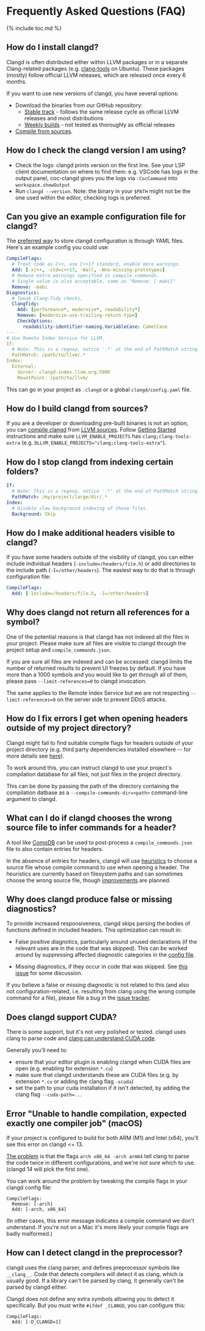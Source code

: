 # Frequently Asked Questions (FAQ)

{% include toc.md %}

## How do I install clangd?

Clangd is often distributed either within LLVM packages or in a separate
Clang-related packages (e.g.
[clang-tools](https://packages.ubuntu.com/search?keywords=clang-tools) on
Ubuntu). These packages (mostly) follow official LLVM releases, which are
released once every 6 months.

If you want to use new versions of clangd, you have several options:

- Download the binaries from our GitHub repository:
  - [Stable track](https://github.com/clangd/clangd/releases/latest) - follows
    the same release cycle as official LLVM releases and most distributions
  - [Weekly builds](https://github.com/clangd/clangd/releases) - not tested as
    thoroughly as official releases
- [Compile from sources](#how-do-i-build-clangd-from-sources).

## How do I check the clangd version I am using?

- Check the logs: clangd prints version on the first line. See your LSP client
  documentation on where to find them: e.g. VSCode has logs in the output panel,
  coc-clangd gives you the logs via `:CocCommand` into `workspace.showOutput`
- Run `clangd --version`. Note: the binary in your `$PATH` might not be the one
  used within the editor, checking logs is preferred.

## Can you give an example configuration file for clangd?

The [preferred way](https://clangd.llvm.org/config) to store clangd
configuration is through YAML files. Here's an example config you could use:

```yaml
CompileFlags:
  # Treat code as C++, use C++17 standard, enable more warnings.
  Add: [-xc++, -std=c++17, -Wall, -Wno-missing-prototypes]
  # Remove extra warnings specified in compile commands.
  # Single value is also acceptable, same as "Remove: [-mabi]"
  Remove: -mabi
Diagnostics:
  # Tweak Clang-Tidy checks.
  ClangTidy:
    Add: [performance*, modernize*, readability*]
    Remove: [modernize-use-trailing-return-type]
    CheckOptions:
      readability-identifier-naming.VariableCase: CamelCase
---
# Use Remote Index Service for LLVM.
If:
  # Note: This is a regexp, notice '.*' at the end of PathMatch string.
  PathMatch: /path/to/llvm/.*
Index:
  External:
    Server: clangd-index.llvm.org:5900
    MountPoint: /path/to/llvm/
```

This can go in your project as `.clangd` or a global `clangd/config.yaml` file.

## How do I build clangd from sources?

If you are a developer or downloading pre-built binaries is not an option, you
can [compile
clangd](https://github.com/llvm/llvm-project/blob/main/clang-tools-extra/clangd/README.md#building-and-testing-clangd)
from [LLVM
sources](https://github.com/llvm/llvm-project/tree/main/clang-tools-extra/clangd).
Follow [Getting
Started](https://llvm.org/docs/GettingStarted.html#getting-the-source-code-and-building-llvm)
instructions and make sure `LLVM_ENABLE_PROJECTS` has `clang;clang-tools-extra`
(e.g. `DLLVM_ENABLE_PROJECTS="clang;clang-tools-extra"`).

## How do I stop clangd from indexing certain folders?

```yaml
If:
  # Note: This is a regexp, notice '.*' at the end of PathMatch string.
  PathMatch: /my/project/large/dir/.*
Index:
  # Disable slow background indexing of these files.
  Background: Skip
```

## How do I make additional headers visible to clangd?

If you have some headers outside of the visibility of clangd, you can either
include individual headers (`-include=/headers/file.h`) or add
directories to the include path (`-I=/other/headers`). The easiest way to do
that is through configuration file:

```yaml
CompileFlags:
  Add: [-include=/headers/file.h, -I=/other/headers]
```

## Why does clangd not return all references for a symbol?

One of the potential reasons is that clangd has not indexed all the files in
your project. Please make sure all files are visible to clangd through the
project setup and `compile_commands.json`.

If you are sure all files are indexed and can be accessed: clangd limits the
number of returned results to prevent UI freezes by default.  If you have more
than a 1000 symbols and you would like to get through all of them, please pass
`--limit-references=0` to clangd invocation.

The same applies to the Remote Index Service but we are not respecting
`--limit-references=0` on the server side to prevent DDoS attacks.

## How do I fix errors I get when opening headers outside of my project directory?

Clangd might fail to find suitable compile flags for headers outside of your 
project directory (e.g. third party dependencies installed elsewhere -- for more 
details see [here](https://clangd.llvm.org/design/compile-commands#headers-outside-the-project-directory)).

To work around this, you can instruct clangd to use your project's compilation
database for all files, not just files in the project directory.

This can be done by passing the path of the directory containing the compilation
datbase as a `--compile-commands-dir=<path>` command-line argument to clangd.

## What can I do if clangd chooses the wrong source file to infer commands for a header?

A tool like
[CompDB](https://github.com/Sarcasm/compdb#generate-a-compilation-database-with-header-files)
can be used to post-process a `compile_commands.json` file to also contain
entries for headers.

In the absence of entries for headers, clangd will use 
[heuristics](https://clangd.llvm.org/design/compile-commands#commands-for-header-files)
to choose a source file whose compile command to use when opening a header.
The heuristics are currently based on filesystem paths and can sometimes
choose the wrong source file, though 
[improvements](https://github.com/clangd/clangd/issues/123) are planned.

## Why does clangd produce false or missing diagnostics?

To provide increased responsiveness, clangd skips parsing the bodies of
functions defined in included headers. This optimization can result in:

- False positive diagnotics, particularly around unused declarations
  (if the relevant uses are in the code that was skipped). This can be
  worked around by suppressing affected diagnostic categories in the
  [config file](https://clangd.llvm.org/config.html#suppress).

- Missing diagnostics, if they occur in code that was skipped. See
  [this issue](https://github.com/clangd/clangd/issues/137) for some
  discussion.

If you believe a false or missing diagnostic is not related to this (and
also not configuration-related, i.e. resulting from clang using the wrong
compile command for a file), please file a bug in the
[issue tracker](https://github.com/clangd/clangd/issues).

## Does clangd support CUDA?

There is some support, but it's not very polished or tested.
clangd uses clang to parse code and [clang can understand CUDA code](https://llvm.org/docs/CompileCudaWithLLVM.html).

Generally you'll need to:
 - ensure that your editor plugin is enabling clangd when CUDA files are open (e.g. enabling for extension `*.cu`)
 - make sure that clangd understands these are CUDA files (e.g. by extension `*.cu` or adding the clang flag `-xcuda`)
 - set the path to your cuda installation if it isn't detected, by adding the clang flag `--cuda-path=...`

## Error "Unable to handle compilation, expected exactly one compiler job" (macOS)

If your project is configured to build for both ARM (M1) and Intel (x64), you'll see this error
on clangd <= 13.

[The problem](https://github.com/clangd/clangd/issues/827) 
is that the flags `arch x86_64 -arch arm64` tell clang to parse the code twice in
different configurations, and we're not sure which to use. (clangd 14 will pick the first one).

You can work around the problem by tweaking the compile flags in your clangd config file:

```
CompileFlags:
  Remove: [-arch]
  Add: [-arch, x86_64]
```

(In other cases, this error message indicates a compile command we don't understand.
If you're not on a Mac it's more likely your compile flags are badly malformed.)

## How can I detect clangd in the preprocessor?

clangd uses the clang parser, and defines preprocessor symbols like `__clang__`.
Code that detects compilers will detect it as clang, which is usually good.
If a library can't be parsed by clang, it generally can't be parsed by clangd either.

Clangd does not define any extra symbols allowing you to detect it specifically.
But you must write `#ifdef _CLANGD`, you can configure this:

```
CompileFlags:
  Add: [-D_CLANGD=1]
```
